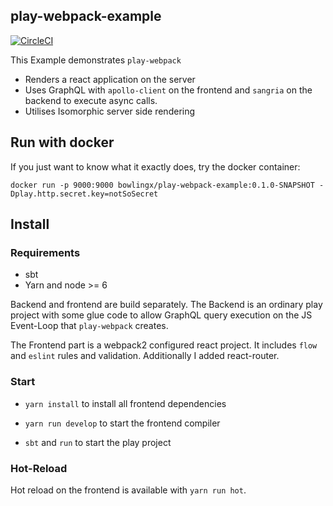 play-webpack-example
--------------------

[![CircleCI](https://img.shields.io/circleci/project/github/BowlingX/play-webpack-example.svg)](https://circleci.com/gh/BowlingX/play-webpack-example)


This Example demonstrates `play-webpack`

- Renders a react application on the server
- Uses GraphQL with `apollo-client` on the frontend and `sangria` on the backend to execute async calls.
- Utilises Isomorphic server side rendering

## Run with docker

If you just want to know what it exactly does, try the docker container:

    docker run -p 9000:9000 bowlingx/play-webpack-example:0.1.0-SNAPSHOT -Dplay.http.secret.key=notSoSecret

## Install

### Requirements

- sbt
- Yarn and node >= 6

Backend and frontend are build separately. The Backend is an ordinary play project with some glue code to allow GraphQL query execution
on the JS Event-Loop that `play-webpack` creates.

The Frontend part is a webpack2 configured react project. It includes `flow` and `eslint` rules and validation.
Additionally I added react-router.

### Start

- `yarn install` to install all frontend dependencies
- `yarn run develop` to start the frontend compiler

- `sbt` and `run` to start the play project

### Hot-Reload

Hot reload on the frontend is available with `yarn run hot`.